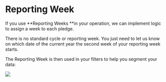 # Reporting Week

If you use **Reporting Weeks **in your operation, we can implement logic
to assign a week to each pledge.

There is no standard cycle or reporting week. You just need to let us
know on which date of the current year the second week of your reporting
week starts.

The Reporting Week is then used in your filters to help you segment your
data:

![](https://waysact.zendesk.com/hc/en-us/article_attachments/200888630/Screen_Shot_2014-06-23_at_09_33_42.png)
